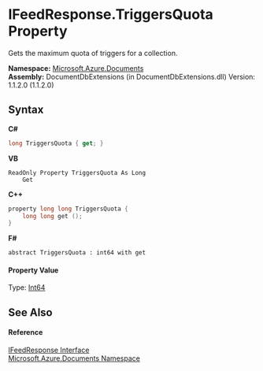 # IFeedResponse.TriggersQuota Property 
 

Gets the maximum quota of triggers for a collection.

**Namespace:**&nbsp;<a href="856b2e23-9c8b-2618-f913-67d85d500616">Microsoft.Azure.Documents</a><br />**Assembly:**&nbsp;DocumentDbExtensions (in DocumentDbExtensions.dll) Version: 1.1.2.0 (1.1.2.0)

## Syntax

**C#**<br />
``` C#
long TriggersQuota { get; }
```

**VB**<br />
``` VB
ReadOnly Property TriggersQuota As Long
	Get
```

**C++**<br />
``` C++
property long long TriggersQuota {
	long long get ();
}
```

**F#**<br />
``` F#
abstract TriggersQuota : int64 with get

```


#### Property Value
Type: <a href="http://msdn2.microsoft.com/en-us/library/6yy583ek" target="_blank">Int64</a>

## See Also


#### Reference
<a href="cbcd444d-ffe1-6199-9c3a-29fa6b4f474e">IFeedResponse Interface</a><br /><a href="856b2e23-9c8b-2618-f913-67d85d500616">Microsoft.Azure.Documents Namespace</a><br />